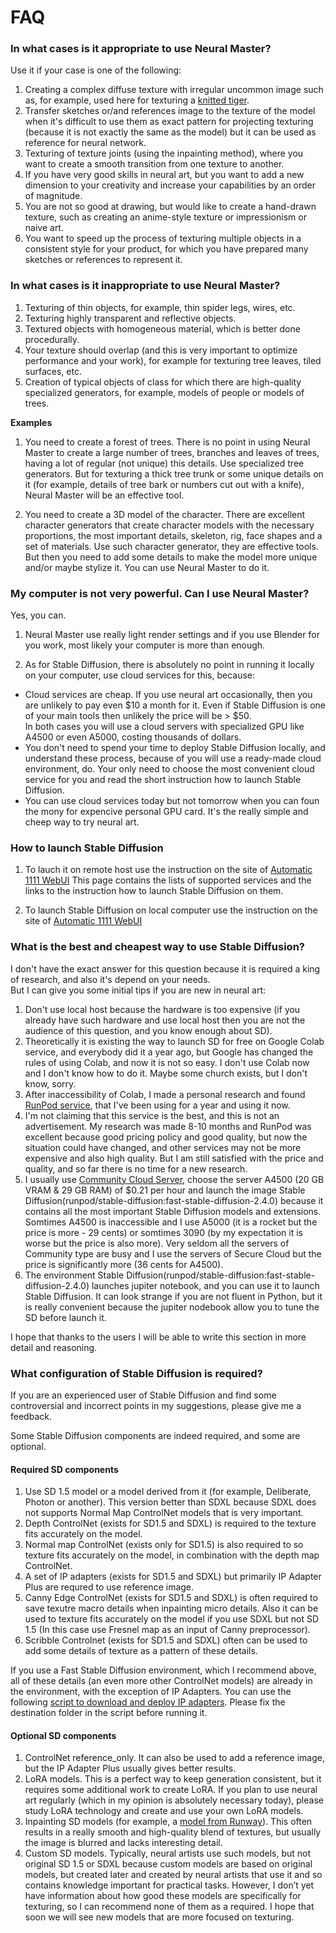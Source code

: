 # FAQ

### In what cases is it appropriate to use Neural Master?

Use it if your case is one of the following:

1. Creating a complex diffuse texture with irregular uncommon image such as, for example, used here for texturing a [knitted tiger](https://www.youtube.com/embed/b9qeVCmwJ2c).
2. Transfer sketches or/and references image to the texture of the model when it's  difficult to use them as exact pattern for projecting texturing 
(because it is not exactly the same as the model) but it can be used as reference for neural network.  
3. Texturing of texture joints (using the inpainting method), where you want to create a smooth transition from one texture to another.
4. If you have very good skills in neural art, but you want to add a new dimension to your creativity and increase your capabilities by an order of magnitude. 
5. You are not so good at drawing, but would like to create a hand-drawn texture, such as creating an anime-style texture or impressionism or naive art.
6. You want to speed up the process of texturing multiple objects in a consistent style for your product,
for which you have prepared many sketches or references to represent it.

### In what cases is it inappropriate to use Neural Master?

1. Texturing of thin objects, for example, thin spider legs, wires, etc.
2. Texturing highly transparent and reflective objects.
3. Textured objects with homogeneous material, which is better done procedurally.
4. Your texture should overlap (and this is very important to optimize performance and your work), for example for texturing tree leaves, tiled surfaces, etc.
5. Creation of typical objects of class for which there are high-quality specialized generators, for example, models of people or models of trees.

**Examples**

1. You need to create a forest of trees. There is no point in using Neural Master to create a large number of trees,
branches and leaves of trees, having a lot of regular (not unique) this details.
Use specialized tree generators. But for texturing a thick tree trunk or some unique details on it 
(for example, details of tree bark or numbers cut out with a knife), Neural Master will be an effective tool.

2. You need to create a 3D model of the character. There are excellent character generators that create character models with the necessary proportions, 
the most important details, skeleton, rig, face shapes and a set of materials. Use such character generator, they are effective tools. 
But then you need to add some details to make the model more unique and/or maybe stylize it. You can use Neural Master to do it.

### My computer is not very powerful. Can I use Neural Master?

Yes, you can.

1. Neural Master use really light render settings and if you use Blender for you work, most likely your computer is more than enough.

2. As for Stable Diffusion, there is absolutely no point in running it locally on your computer, use cloud services for this, because:  
- Cloud services are cheap. If you use neural art occasionally, then you are unlikely to pay even $10 a month for it.
Even if Stable Diffusion is one of your main tools then unlikely the price will be > $50.   
In both cases you will use a cloud servers with specialized GPU like A4500 or even A5000, costing thousands of dollars.  
- You don't need to spend your time to deploy Stable Diffusion locally, and understand these process, because of you will use a ready-made cloud environment, do.
Your only need to choose the most convenient cloud service for you and read the short instruction how to launch Stable Diffusion.  
- You can use cloud services today but not tomorrow when you can foun the mony for expencive personal GPU card. It's the really simple and cheep way to try neural art.  

### How to launch Stable Diffusion

1. To lauch it on remote host use the instruction on the site of [Automatic 1111 WebUI](https://github.com/AUTOMATIC1111/stable-diffusion-webui/wiki/Online-Services)
This page contains the lists of supported services and the links to the instruction how to launch Stable Diffusion on them.

2. To launch Stable Diffusion on local computer use the instruction on the site of [Automatic 1111 WebUI](https://github.com/AUTOMATIC1111/stable-diffusion-webui?tab=readme-ov-file)
 
### What is the best and cheapest way to use Stable Diffusion?

I don't have the exact answer for this question because it is required a king of research, and also it's depend on your needs.  
But I can give you some initial tips if you are new in neural art:

1. Don't use local host because the hardware is too expensive (if you already have such hardware and use local host then you are not the audience of this question, and you know enough about SD).
2. Theoretically it is existing the way to launch SD for free on Google Colab service, and everybody did it a year ago, 
but Google has changed the rules of using Colab, and now it is not so easy. I don't use Colab now and I don't know how to do it. Maybe some church exists, but I don't know, sorry.
3. After inaccessibility of Colab, I made a personal research and found [RunPod service](https://www.runpod.io/), that I've been using for a year and using it now.
4. I'm not claiming that this service is the best, and this is not an advertisement. 
My research was made 8-10 months and RunPod was excellent because good pricing policy and good quality, but now the situation could have changed, and other services may not be more expensive and also high quality. But I am still satisfied with the price and quality, and so far there is no time for a new research.
5. I usually use [Community Cloud Server](https://www.runpod.io/console/gpu-cloud), choose the server A4500 (20 GB VRAM & 29 GB RAM) of $0.21 per hour 
and launch the image Stable Diffusion(runpod/stable-diffusion:fast-stable-diffusion-2.4.0) because it contains all the most important Stable Diffusion models and extensions.
Somtimes A4500 is inaccessible and I use A5000 (it is a rocket but the price is more - 29 cents) or somtimes 3090 (by my expectation it is worse but the price is also more). 
Very seldom all the servers of Community type are busy and I use the servers of Secure Cloud but the price is significantly more (36 cents for A4500).   
6. The environment Stable Diffusion(runpod/stable-diffusion:fast-stable-diffusion-2.4.0) launches jupiter notebook, and you can use it to launch Stable Diffusion.
It can look strange if you are not fluent in Python, but it is really convenient because the jupiter nodebook allow you to tune the SD before launch it. 

I hope that thanks to the users I will be able to write this section in more detail and reasoning.
  
### What configuration of Stable Diffusion is required?

If you are an experienced user of Stable Diffusion and find some controversial and incorrect points in my suggestions, please give me a feedback. 

Some Stable Diffusion components are indeed required, and some are optional.

#### Required SD components

1. Use SD 1.5 model or a model derived from it (for example, Deliberate, Photon or another). This version better than SDXL because SDXL does not supports Normal Map ControlNet models that is very important.
2. Depth ControlNet (exists for SD1.5 and SDXL) is required to the texture fits accurately on the model.
3. Normal map ControlNet (exists only for SD1.5) is also required to so texture fits accurately on the model, in combination with the depth map ControlNet. 
4. A set of IP adapters (exists for SD1.5 and SDXL) but primarily IP Adapter Plus are requred to use reference image.
6. Canny Edge ControlNet (exists for SD1.5 and SDXL) is often required to save texutre macro details when inpainting micro details. Also it can be used to texture fits accurately on the model if you use SDXL but not SD 1.5 (In this case use Fresnel map as an input of Canny preprocessor).
7. Scribble Controlnet (exists for SD1.5 and SDXL) often can be used to add some details of texture as a pattern of these details.

If you use a Fast Stable Diffusion environment, which I recommend above, all of these details (an even more other ControlNet models) are already in the environment, with the exception of IP Adapters.
You can use the following [script to download and deploy IP adapters](py/sd_deploy.py).
Please fix the destination folder in the script before running it.

#### Optional SD components

1. ControlNet reference_only. It can also be used to add a reference image, but the IP Adapter Plus usually gives better results.
2. LoRA models. This is a perfect way to keep generation consistent, but it requires some additional work to create LoRA.
If you plan to use neural art regularly (which in my opinion is absolutely necessary today), please study LoRA technology and create and use your own LoRA models.
3. Inpainting SD models (for example, a [model from Runway](https://huggingface.co/runwayml/stable-diffusion-inpainting/resolve/main/sd-v1-5-inpainting.ckpt)).
This often results in a really smooth and high-quality blend of textures, but usually the image is blurred and lacks interesting detail.
4. Custom SD models. Typically, neural artists use such models, but not original SD 1.5 or SDXL because custom models are based on original models, 
but created later and created by neural artists that use it and so contains knowledge important for practical tasks.
However, I don’t yet have information about how good these models are specifically for texturing, so I can recommend none of them as a required.
I hope that soon we will see new models that are more focused on texturing. 





